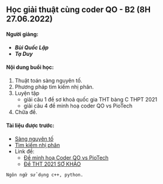 ## Học giải thuật cùng coder QO - B2 (8H 27.06.2022)
#### Người giảng: 
* ***Bùi Quốc Lập***
* ***Tạ Duy***
#### Nội dung buổi học:
1. Thuật toán sàng nguyên tố.
2. Phương pháp tìm kiếm nhị phân.
3. Luyện tập
    * giải câu 1 đề sơ khoả quốc gia THT bàng C THPT 2021
    * giải câu 4 đề minh hoạ coder QO vs PioTech
4. Chữa đề.

#### Tài liệu được trước:
* [Sàng nguyên tố](https://vnoi.info/wiki/translate/he/Number-Theory-2.md)
* [Tìm kiếm nhị phân](https://vi.wikipedia.org/wiki/T%C3%ACm_ki%E1%BA%BFm_nh%E1%BB%8B_ph%C3%A2n)
* Link đề:
    * [Đề minh hoạ Coder QO vs PioTech](https://coderqo.github.io/dmh.html)
    * [Đề THT 2021 SƠ KHẢO](https://oj.vnoi.info/pdf/b4188706-5c74-4bd5-a344-6f509d205671.pdf)


```Ngôn ngữ sử dụng c++, python.```
